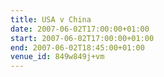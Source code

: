 ```yaml
---
title: USA v China
date: 2007-06-02T17:00:00+01:00
start: 2007-06-02T17:00:00+01:00
end: 2007-06-02T18:45:00+01:00
venue_id: 849w849j+vm
---
```


